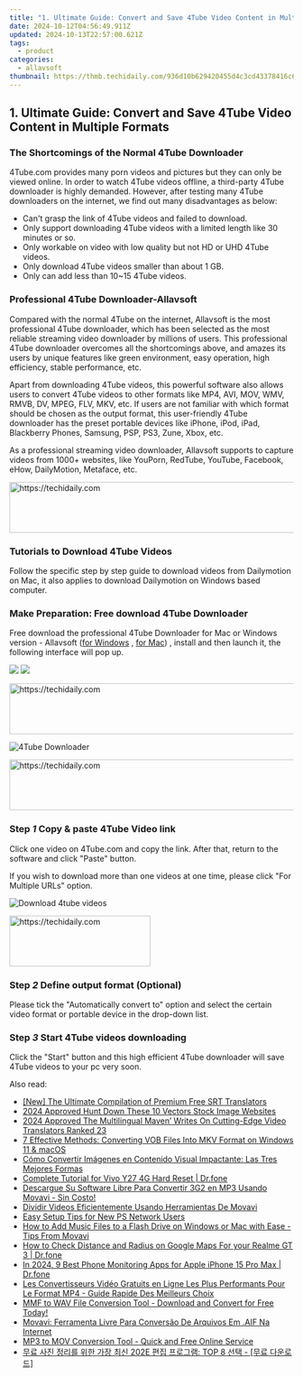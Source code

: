 ```yaml
---
title: "1. Ultimate Guide: Convert and Save 4Tube Video Content in Multiple Formats"
date: 2024-10-12T04:56:49.911Z
updated: 2024-10-13T22:57:00.621Z
tags:
  - product
categories:
  - allavsoft
thumbnail: https://thmb.techidaily.com/936d10b629420455d4c3cd43378416c6e205e5dc73cdd968038b275d13e490d5.png
---
```


## 1. Ultimate Guide: Convert and Save 4Tube Video Content in Multiple Formats

### The Shortcomings of the Normal 4Tube Downloader

4Tube.com provides many porn videos and pictures but they can only be viewed online. In order to watch 4Tube videos offline, a third-party 4Tube downloader is highly demanded. However, after testing many 4Tube downloaders on the internet, we find out many disadvantages as below:

* Can't grasp the link of 4Tube videos and failed to download.
* Only support downloading 4Tube videos with a limited length like 30 minutes or so.
* Only workable on video with low quality but not HD or UHD 4Tube videos.
* Only download 4Tube videos smaller than about 1 GB.
* Only can add less than 10\~15 4Tube videos.

### Professional 4Tube Downloader-Allavsoft

Compared with the normal 4Tube on the internet, Allavsoft is the most professional 4Tube downloader, which has been selected as the most reliable streaming video downloader by millions of users. This professional 4Tube downloader overcomes all the shortcomings above, and amazes its users by unique features like green environment, easy operation, high efficiency, stable performance, etc.

Apart from downloading 4Tube videos, this powerful software also allows users to convert 4Tube videos to other formats like MP4, AVI, MOV, WMV, RMVB, DV, MPEG, FLV, MKV, etc. If users are not familiar with which format should be chosen as the output format, this user-friendly 4Tube downloader has the preset portable devices like iPhone, iPod, iPad, Blackberry Phones, Samsung, PSP, PS3, Zune, Xbox, etc.

As a professional streaming video downloader, Allavsoft supports to capture videos from 1000+ websites, like YouPorn, RedTube, YouTube, Facebook, eHow, DailyMotion, Metaface, etc.

<!-- affiliate ads begin -->
<a href="https://laganoo.pxf.io/c/5597632/1657400/16446" target="_top" id="1657400">
  <img src="//a.impactradius-go.com/display-ad/16446-1657400" border="0" alt="https://techidaily.com" width="728" height="90"/>
</a>
<img height="0" width="0" src="https://laganoo.pxf.io/i/5597632/1657400/16446" style="position:absolute;visibility:hidden;" border="0" />
<!-- affiliate ads end -->

### Tutorials to Download 4Tube Videos

Follow the specific step by step guide to download videos from Dailymotion on Mac, it also applies to download Dailymotion on Windows based computer.

### Make Preparation: Free download 4Tube Downloader

Free download the professional 4Tube Downloader for Mac or Windows version - Allavsoft ([for Windows](https://tools.techidaily.com/allavsoft/products/) , [for Mac](https://tools.techidaily.com/allavsoft/products/)) , install and then launch it, the following interface will pop up.

[![](https://www.allavsoft.com/how-to/../images/how-to/free-download-win.jpg)](https://tools.techidaily.com/allavsoft/products/) [![](https://www.allavsoft.com/how-to/../images/how-to/free-download-mac.jpg)](https://tools.techidaily.com/allavsoft/products/)

<!-- affiliate ads begin -->
<a href="https://unicoeye.pxf.io/c/5597632/2134221/18498" target="_top" id="2134221">
  <img src="//a.impactradius-go.com/display-ad/18498-2134221" border="0" alt="https://techidaily.com" width="728" height="90"/>
</a>
<img height="0" width="0" src="https://unicoeye.pxf.io/i/5597632/2134221/18498" style="position:absolute;visibility:hidden;" border="0" />
<!-- affiliate ads end -->

![4Tube Downloader](https://www.allavsoft.com/how-to/../images/allavsoft-mac/screen-shot-600.jpg)

<!-- affiliate ads begin -->
<a href="https://aligracehair.sjv.io/c/5597632/1975807/19272" target="_top" id="1975807">
  <img src="//a.impactradius-go.com/display-ad/19272-1975807" border="0" alt="https://techidaily.com" width="728" height="90"/>
</a>
<img height="0" width="0" src="https://aligracehair.sjv.io/i/5597632/1975807/19272" style="position:absolute;visibility:hidden;" border="0" />
<!-- affiliate ads end -->

### Step _1_ Copy & paste 4Tube Video link

Click one video on 4Tube.com and copy the link. After that, return to the software and click "Paste" button.

If you wish to download more than one videos at one time, please click "For Multiple URLs" option.

![Download 4tube videos](https://www.allavsoft.com/how-to/../images/how-to/4tube-downloader-for-mac-windows/download-4tube-videos-to-mp4.jpg)

<!-- affiliate ads begin -->
<a href="https://bluettius.sjv.io/c/5597632/2139108/17108" target="_top" id="2139108">
  <img src="//a.impactradius-go.com/display-ad/17108-2139108" border="0" alt="https://techidaily.com" width="250" height="90"/>
</a>
<img height="0" width="0" src="https://bluettius.sjv.io/i/5597632/2139108/17108" style="position:absolute;visibility:hidden;" border="0" />
<!-- affiliate ads end -->

### Step _2_ Define output format (Optional)

Please tick the "Automatically convert to" option and select the certain video format or portable device in the drop-down list.

### Step _3_ Start 4Tube videos downloading

Click the "Start" button and this high efficient 4Tube downloader will save 4Tube videos to your pc very soon.

<ins class="adsbygoogle"
     style="display:block"
     data-ad-format="autorelaxed"
     data-ad-client="ca-pub-7571918770474297"
     data-ad-slot="1223367746"></ins>

<ins class="adsbygoogle"
     style="display:block"
     data-ad-client="ca-pub-7571918770474297"
     data-ad-slot="8358498916"
     data-ad-format="auto"
     data-full-width-responsive="true"></ins>

<span class="atpl-alsoreadstyle">Also read:</span>
<div><ul>
<li><a href="https://article-tips.techidaily.com/new-the-ultimate-compilation-of-premium-free-srt-translators/"><u>[New] The Ultimate Compilation of Premium Free SRT Translators</u></a></li>
<li><a href="https://some-techniques.techidaily.com/2024-approved-hunt-down-these-10-vectors-stock-image-websites/"><u>2024 Approved Hunt Down These 10 Vectors Stock Image Websites</u></a></li>
<li><a href="https://fox-helps.techidaily.com/2024-approved-the-multilingual-maven-writes-on-cutting-edge-video-translators-ranked-23/"><u>2024 Approved The Multilingual Maven’ Writes On Cutting-Edge Video Translators Ranked 23</u></a></li>
<li><a href="https://discover-hacks.techidaily.com/7-effective-methods-converting-vob-files-into-mkv-format-on-windows-11-and-macos/"><u>7 Effective Methods: Converting VOB Files Into MKV Format on Windows 11 & macOS</u></a></li>
<li><a href="https://discover-forum.techidaily.com/como-convertir-imagenes-en-contenido-visual-impactante-las-tres-mejores-formas/"><u>Cómo Convertir Imágenes en Contenido Visual Impactante: Las Tres Mejores Formas</u></a></li>
<li><a href="https://techidaily.com/complete-tutorial-for-vivo-y27-4g-hard-reset-drfone-by-drfone-reset-android-reset-android/"><u>Complete Tutorial for Vivo Y27 4G Hard Reset | Dr.fone</u></a></li>
<li><a href="https://discover-forum.techidaily.com/descargue-su-software-libre-para-convertir-3g2-en-mp3-usando-movavi-sin-costo/"><u>Descargue Su Software Libre Para Convertir 3G2 en MP3 Usando Movavi - Sin Costo!</u></a></li>
<li><a href="https://discover-forum.techidaily.com/dividir-videos-eficientemente-usando-herramientas-de-movavi/"><u>Dividir Videos Eficientemente Usando Herramientas De Movavi</u></a></li>
<li><a href="https://techtrends.techidaily.com/easy-setup-tips-for-new-ps-network-users/"><u>Easy Setup Tips for New PS Network Users</u></a></li>
<li><a href="https://discover-forum.techidaily.com/how-to-add-music-files-to-a-flash-drive-on-windows-or-mac-with-ease-tips-from-movavi/"><u>How to Add Music Files to a Flash Drive on Windows or Mac with Ease - Tips From Movavi</u></a></li>
<li><a href="https://android-location-track.techidaily.com/how-to-check-distance-and-radius-on-google-maps-for-your-realme-gt-3-drfone-by-drfone-virtual-android/"><u>How to Check Distance and Radius on Google Maps For your Realme GT 3 | Dr.fone</u></a></li>
<li><a href="https://ios-location-track.techidaily.com/in-2024-9-best-phone-monitoring-apps-for-apple-iphone-15-pro-max-drfone-by-drfone-virtual-ios/"><u>In 2024, 9 Best Phone Monitoring Apps for Apple iPhone 15 Pro Max | Dr.fone</u></a></li>
<li><a href="https://vp-tips.techidaily.com/les-convertisseurs-video-gratuits-en-ligne-les-plus-performants-pour-le-format-mp4-guide-rapide-des-meilleurs-choix/"><u>Les Convertisseurs Vidéo Gratuits en Ligne Les Plus Performants Pour Le Format MP4 - Guide Rapide Des Meilleurs Choix</u></a></li>
<li><a href="https://discover-forum.techidaily.com/mmf-to-wav-file-conversion-tool-download-and-convert-for-free-today/"><u>MMF to WAV File Conversion Tool - Download and Convert for Free Today!</u></a></li>
<li><a href="https://discover-forum.techidaily.com/movavi-ferramenta-livre-para-conversao-de-arquivos-em-aif-na-internet/"><u>Movavi: Ferramenta Livre Para Conversão De Arquivos Em .AIF Na Internet</u></a></li>
<li><a href="https://discover-forum.techidaily.com/mp3-to-mov-conversion-tool-quick-and-free-online-service/"><u>MP3 to MOV Conversion Tool - Quick and Free Online Service</u></a></li>
<li><a href="https://discover-forum.techidaily.com/202e-top-8/"><u>무료 사진 정리를 위한 가장 최신 202E 편집 프로그램: TOP 8 선택 - [무료 다운로드]</u></a></li>
</ul></div>

